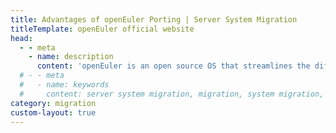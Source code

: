 ```yaml
---
title: Advantages of openEuler Porting | Server System Migration
titleTemplate: openEuler official website
head:
  - - meta
    - name: description
      content: 'openEuler is an open source OS that streamlines the differences between various computing architectures across servers, clouds, edges, and embedded systems. To make OS migration simple, reliable, and efficient, the openEuler migration solution comprises just six steps: create a migration support team, analyze migration needs, design a plan, adapt software, perform migration, and conduct testing and rollout. That brings us to x2openEuler, an openEuler tool designed for migration assessment and in-place upgrades. For more information about server migration, visit the openEuler official website.'
  # - - meta
  #   - name: keywords
  #     content: server system migration, migration, system migration, migration tool, operating system, Linux migration
category: migration
custom-layout: true
---
```


<script setup lang="ts">
  import TheMigrationAdvantage from "@/views/migration/TheMigrationAdvantage.vue";
</script>

<TheMigrationAdvantage />
